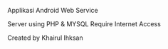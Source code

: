 Applikasi Android Web Service

Server using PHP & MYSQL
Require Internet Access

Created by
Khairul Ihksan
